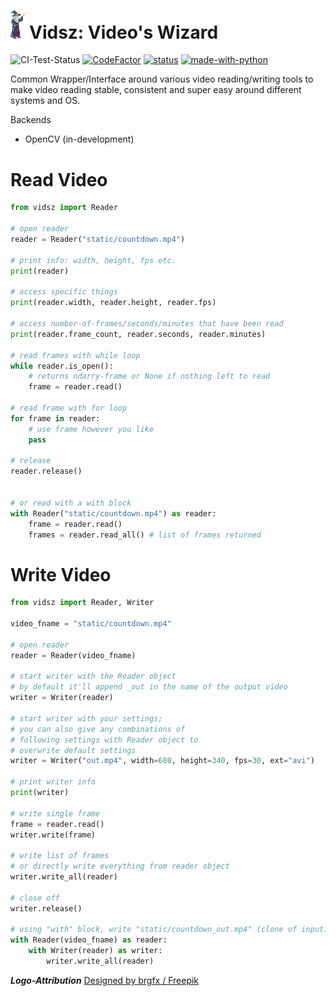 # <img src="static/logo.png" width="30">Vidsz: Video's Wizard 
![CI-Test-Status](https://github.com/BlueMirrors/vidsz/actions/workflows/ci_tests.yml/badge.svg) [![CodeFactor](https://www.codefactor.io/repository/github/bluemirrors/vidsz/badge?s=8752aa2850f09145fc469fd9a07eafb5144d56fc)](https://www.codefactor.io/repository/github/bluemirrors/vidsz) [![status](https://img.shields.io/pypi/status/ansicolortags.svg)](https://pypi.python.org/pypi/ansicolortags/) [![made-with-python](https://img.shields.io/badge/Made%20with-Python-1f425f.svg)](https://www.python.org/)



Common Wrapper/Interface around various video reading/writing tools to make video reading stable, consistent and super easy around different systems and OS.

Backends

- OpenCV (in-development)

# Read Video

```python
from vidsz import Reader

# open reader
reader = Reader("static/countdown.mp4")

# print info: width, height, fps etc.
print(reader)

# access specific things
print(reader.width, reader.height, reader.fps)

# access number-of-frames/seconds/minutes that have been read
print(reader.frame_count, reader.seconds, reader.minutes)

# read frames with while loop
while reader.is_open():
    # returns ndarry-frame or None if nothing left to read
    frame = reader.read()

# read frame with for loop
for frame in reader:
    # use frame however you like
    pass

# release
reader.release()


# or read with a with block
with Reader("static/countdown.mp4") as reader:
    frame = reader.read()
    frames = reader.read_all() # list of frames returned
```

# Write Video

```python
from vidsz import Reader, Writer

video_fname = "static/countdown.mp4"

# open reader
reader = Reader(video_fname)

# start writer with the Reader object
# by default it'll append _out in the name of the output video
writer = Writer(reader)

# start writer with your settings;
# you can also give any combinations of
# following settings with Reader object to
# overwrite default settings
writer = Writer("out.mp4", width=680, height=340, fps=30, ext="avi")

# print writer info
print(writer)

# write single frame
frame = reader.read()
writer.write(frame)

# write list of frames 
# or directly write everything from reader object
writer.write_all(reader)

# close off
writer.release()

# using "with" block, write "static/countdown_out.mp4" (clone of input)
with Reader(video_fname) as reader:
    with Writer(reader) as writer:
        writer.write_all(reader)
```

***Logo-Attribution***
<a href="http://www.freepik.com">Designed by brgfx / Freepik</a>
